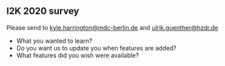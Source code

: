 ## I2K 2020 survey

Please send to kyle.harrington@mdc-berlin.de and ulrik.guenther@hzdr.de

- What you wanted to learn?
- Do you want us to update you when features are added?
- What features did you wish were available?
